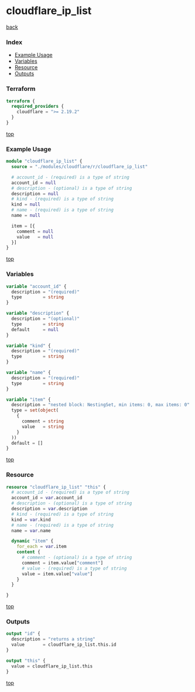 # cloudflare_ip_list

[back](../cloudflare.md)

### Index

- [Example Usage](#example-usage)
- [Variables](#variables)
- [Resource](#resource)
- [Outputs](#outputs)

### Terraform

```terraform
terraform {
  required_providers {
    cloudflare = ">= 2.19.2"
  }
}
```

[top](#index)

### Example Usage

```terraform
module "cloudflare_ip_list" {
  source = "./modules/cloudflare/r/cloudflare_ip_list"

  # account_id - (required) is a type of string
  account_id = null
  # description - (optional) is a type of string
  description = null
  # kind - (required) is a type of string
  kind = null
  # name - (required) is a type of string
  name = null

  item = [{
    comment = null
    value   = null
  }]
}
```

[top](#index)

### Variables

```terraform
variable "account_id" {
  description = "(required)"
  type        = string
}

variable "description" {
  description = "(optional)"
  type        = string
  default     = null
}

variable "kind" {
  description = "(required)"
  type        = string
}

variable "name" {
  description = "(required)"
  type        = string
}

variable "item" {
  description = "nested block: NestingSet, min items: 0, max items: 0"
  type = set(object(
    {
      comment = string
      value   = string
    }
  ))
  default = []
}
```

[top](#index)

### Resource

```terraform
resource "cloudflare_ip_list" "this" {
  # account_id - (required) is a type of string
  account_id = var.account_id
  # description - (optional) is a type of string
  description = var.description
  # kind - (required) is a type of string
  kind = var.kind
  # name - (required) is a type of string
  name = var.name

  dynamic "item" {
    for_each = var.item
    content {
      # comment - (optional) is a type of string
      comment = item.value["comment"]
      # value - (required) is a type of string
      value = item.value["value"]
    }
  }

}
```

[top](#index)

### Outputs

```terraform
output "id" {
  description = "returns a string"
  value       = cloudflare_ip_list.this.id
}

output "this" {
  value = cloudflare_ip_list.this
}
```

[top](#index)
